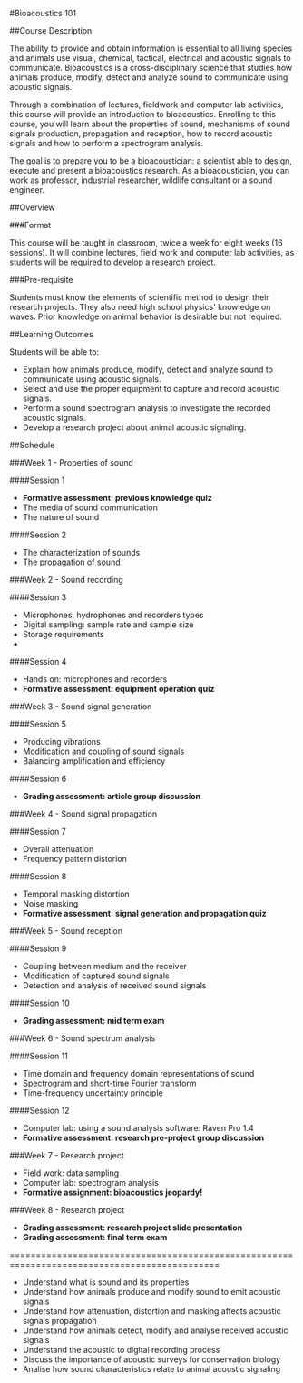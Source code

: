 #Bioacoustics 101

##Course Description

The ability to provide and obtain information is essential to all living species and animals use visual, chemical, tactical, electrical and acoustic signals to communicate. Bioacoustics is a cross-disciplinary science that studies how animals produce, modify, detect and analyze sound to communicate using acoustic signals.

Through a combination of lectures, fieldwork and computer lab activities, this course will provide an introduction to bioacoustics. Enrolling to this course, you will learn about the properties of sound, mechanisms of sound signals production, propagation and reception, how to record acoustic signals and how to perform a spectrogram analysis.

The goal is to prepare you to be a bioacoustician: a scientist able to design, execute and present a bioacoustics research. As a bioacoustician, you can work as professor, industrial researcher, wildlife consultant or a sound engineer. 

##Overview

###Format

This course will be taught in classroom, twice a week for eight weeks (16 sessions). It will combine lectures, field work and computer lab activities, as students will be required to develop a research project.

###Pre-requisite

Students must know the elements of scientific method to design their research projects. They also need high school physics' knowledge on waves. Prior knowledge on animal behavior is desirable but not required.


##Learning Outcomes

Students will be able to:

* Explain how animals produce, modify, detect and analyze sound to communicate using acoustic signals.
* Select and use the proper equipment to capture and record acoustic signals.
* Perform a sound spectrogram analysis to investigate the recorded acoustic signals.
* Develop a research project about animal acoustic signaling.


##Schedule

###Week 1 - Properties of sound

####Session 1
* __Formative assessment: previous knowledge quiz__
* The media of sound communication
* The nature of sound

####Session 2
* The characterization of sounds
* The propagation of sound

###Week 2 - Sound recording

####Session 3
* Microphones, hydrophones and recorders types
* Digital sampling: sample rate and sample size
* Storage requirements
* 
####Session 4
* Hands on: microphones and recorders
* __Formative assessment: equipment operation quiz__

###Week 3 - Sound signal generation

####Session 5
* Producing vibrations
* Modification and coupling of sound signals
* Balancing amplification and efficiency

####Session 6
* __Grading assessment: article group discussion__

###Week 4 - Sound signal propagation

####Session 7
* Overall attenuation
* Frequency pattern distorion

####Session 8
* Temporal masking distortion
* Noise masking
* __Formative assessment: signal generation and propagation quiz__

###Week 5 - Sound reception

####Session 9
* Coupling between medium and the receiver
* Modification of captured sound signals
* Detection and analysis of received sound signals

####Session 10
* __Grading assessment: mid term exam__

###Week 6 - Sound spectrum analysis

####Session 11
* Time domain and frequency domain representations of sound
* Spectrogram and short-time Fourier transform
* Time-frequency uncertainty principle
 
####Session 12
* Computer lab: using a sound analysis software: Raven Pro 1.4
* __Formative assessment: research pre-project group discussion__

###Week 7 - Research project

* Field work: data sampling 
* Computer lab: spectrogram analysis
* __Formative assignment: bioacoustics jeopardy!__

###Week 8 - Research project

* __Grading assessment: research project slide presentation__
* __Grading assessment: final term exam__


==============================================================================================

- Understand what is sound and its properties
- Understand how animals produce and modify sound to emit acoustic signals
- Understand how attenuation, distortion and masking affects acoustic signals propagation 
- Understand how animals detect, modify and analyse received acoustic signals
- Understand the acoustic to digital recording process
- Discuss the importance of acoustic surveys for conservation biology
- Analise how sound characteristics relate to animal acoustic signaling

